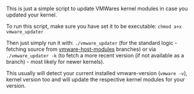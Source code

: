 This is just a simple script to update VMWares kernel modules in case you updated your kernel.

To run this script, make sure you have set it to be executable: ```chmod a+x vmware_updater```

Then just simply run it with: ```./vmware_updater``` (for the standard logic - fetching source from [vmware-host-modules](https://github.com/mkubecek/vmware-host-modules) branches) or via ```./vmware_updater -k``` (to fetch a more recent version (if not available as a branch) - most likely for newer kernels).

This usually will detect your current installed vmware-version (```vmware -v```), kernel version too and will update the respective kernel modules for your version.

